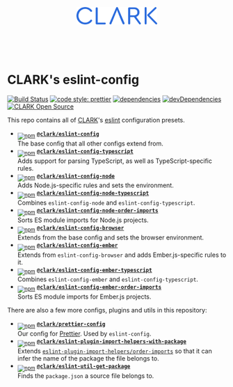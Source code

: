 <p align="center">
  <a href="https://www.clark.de/de/jobs">
    <br><br><br><br><br>
    <img alt="CLARK" src="./docs/assets/clark.svg" height="40">
    <br><br><br><br><br>
  </a>
</p>

# CLARK's eslint-config

[![Build Status](https://travis-ci.org/ClarkSource/eslint-config.svg)](https://travis-ci.org/ClarkSource/eslint-config)
[![code style: prettier](https://img.shields.io/badge/code_style-prettier-ff69b4.svg)](https://github.com/prettier/prettier)
[![dependencies](https://img.shields.io/david/ClarkSource/eslint-config.svg)](https://david-dm.org/ClarkSource/eslint-config)
[![devDependencies](https://img.shields.io/david/dev/ClarkSource/eslint-config.svg)](https://david-dm.org/ClarkSource/eslint-config)
[![CLARK Open Source](https://img.shields.io/badge/CLARK-Open%20Source-%232B6CDE.svg)](https://www.clark.de/de/jobs)

This repo contains all of [CLARK](https://github.com/ClarkSource)'s
[eslint](https://eslint.org/) configuration presets.

- <sub>[![npm](https://img.shields.io/npm/v/@clark/eslint-config?label)](https://www.npmjs.com/package/@clark/eslint-config)</sub>
  [**`@clark/eslint-config`**](/eslint/configs/base)\
  The base config that all other configs extend from.
- <sub>[![npm](https://img.shields.io/npm/v/@clark/eslint-config-typescript?label)](https://www.npmjs.com/package/@clark/eslint-config-typescript)</sub>
  [**`@clark/eslint-config-typescript`**](/eslint/configs/typescript)\
  Adds support for parsing TypeScript, as well as TypeScript-specific rules.
- <sub>[![npm](https://img.shields.io/npm/v/@clark/eslint-config-node?label)](https://www.npmjs.com/package/@clark/eslint-config-node)</sub>
  [**`@clark/eslint-config-node`**](/eslint/configs/node)\
  Adds Node.js-specific rules and sets the environment.
- <sub>[![npm](https://img.shields.io/npm/v/@clark/eslint-config-node-typescript?label)](https://www.npmjs.com/package/@clark/eslint-config-node-typescript)</sub>
  [**`@clark/eslint-config-node-typescript`**](/eslint/configs/node-typescript)\
  Combines `eslint-config-node` and `eslint-config-typescript`.
- <sub>[![npm](https://img.shields.io/npm/v/@clark/eslint-config-node-order-imports?label)](https://www.npmjs.com/package/@clark/eslint-config-node-order-imports)</sub>
  [**`@clark/eslint-config-node-order-imports`**](/eslint/configs/node-order-imports)\
  Sorts ES module imports for Node.js projects.
- <sub>[![npm](https://img.shields.io/npm/v/@clark/eslint-config-browser?label)](https://www.npmjs.com/package/@clark/eslint-config-browser)</sub>
  [**`@clark/eslint-config-browser`**](/eslint/configs/browser)\
  Extends from the base config and sets the browser environment.
- <sub>[![npm](https://img.shields.io/npm/v/@clark/eslint-config-ember?label)](https://www.npmjs.com/package/@clark/eslint-config-ember)</sub>
  [**`@clark/eslint-config-ember`**](/eslint/configs/ember)\
  Extends from `eslint-config-browser` and adds Ember.js-specific rules to it.
- <sub>[![npm](https://img.shields.io/npm/v/@clark/eslint-config-ember-typescript?label)](https://www.npmjs.com/package/@clark/eslint-config-ember-typescript)</sub>
  [**`@clark/eslint-config-ember-typescript`**](/eslint/configs/ember-typescript)\
  Combines `eslint-config-ember` and `eslint-config-typescript`.
- <sub>[![npm](https://img.shields.io/npm/v/@clark/eslint-config-ember-order-imports?label)](https://www.npmjs.com/package/@clark/eslint-config-ember-order-imports)</sub>
  [**`@clark/eslint-config-ember-order-imports`**](/eslint/configs/ember-order-imports)\
  Sorts ES module imports for Ember.js projects.

There are also a few more configs, plugins and utils in this repository:

- <sub>[![npm](https://img.shields.io/npm/v/@clark/prettier-config?label)](https://www.npmjs.com/package/@clark/prettier-config)</sub>
  [**`@clark/prettier-config`**](/prettier/config)\
  Our config for [Prettier][prettier]. Used by `eslint-config`.
- <sub>[![npm](https://img.shields.io/npm/v/@clark/eslint-plugin-import-helpers-with-package?label)](https://www.npmjs.com/package/@clark/eslint-plugin-import-helpers-with-package)</sub>
  [**`@clark/eslint-plugin-import-helpers-with-package`**](/eslint/plugins/import-helpers-with-package)\
  Extends [`eslint-plugin-import-helpers/order-imports`][order-imports] so that
  it can infer the name of the package the file belongs to.
- <sub>[![npm](https://img.shields.io/npm/v/@clark/eslint-util-get-package?label)](https://www.npmjs.com/package/@clark/eslint-util-get-package)</sub>
  [**`@clark/eslint-util-get-package`**](/eslint/utils/get-package)\
  Finds the `package.json` a source file belongs to.

[prettier]: https://github.com/prettier/prettier
[order-imports]: https://github.com/Tibfib/eslint-plugin-import-helpers/blob/master/docs/rules/order-imports.md
